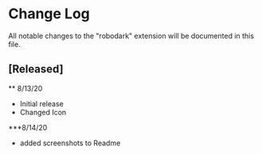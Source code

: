 # Change Log

All notable changes to the "robodark" extension will be documented in this file.

## [Released]

** 8/13/20
- Initial release
- Changed Icon

***8/14/20
- added screenshots to Readme